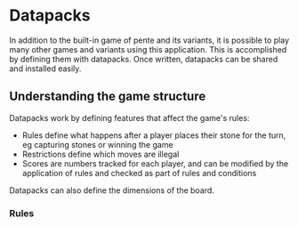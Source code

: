 # Datapacks

In addition to the built-in game of pente and its variants, it is possible to play many other games and variants using
this application. This is accomplished by defining them with datapacks. Once written, datapacks can be shared and
installed easily.

## Understanding the game structure

Datapacks work by defining features that affect the game's rules:
- Rules define what happens after a player places their stone for the turn, eg capturing stones or winning the game
- Restrictions define which moves are illegal
- Scores are numbers tracked for each player, and can be modified by the application of rules and checked as part of
rules and conditions

Datapacks can also define the dimensions of the board.

### Rules


